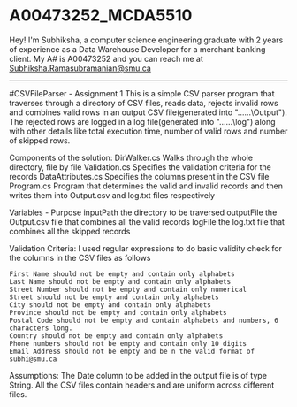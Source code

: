 # A00473252_MCDA5510

Hey! I'm Subhiksha, a computer science engineering graduate with 2 years of experience as a Data Warehouse Developer for a merchant banking client. My A# is A00473252 and you can reach me at Subhiksha.Ramasubramanian@smu.ca

-------------------------------------------------------------------------------------------------------------------------------------
#CSVFileParser - Assignment 1
This is a simple CSV parser program that traverses through a directory of CSV files, reads data, rejects invalid rows and combines valid rows in an output CSV file(generated into "..\..\..\Output"). The rejected rows are logged in a log file(generated into "..\..\..\log") along with other details like total execution time, number of valid rows and number of skipped rows.

Components of the solution:
DirWalker.cs 		Walks through the whole directory, file by file
Validation.cs		Specifies the validation criteria for the records
DataAttributes.cs	Specifies the columns present in the CSV file
Program.cs			Program that determines the valid and invalid records and then writes them into Output.csv and log.txt files respectively


Variables	-	Purpose
inputPath		the directory to be traversed
outputFile		the Output.csv file that combines all the valid records
logFile			the log.txt file that combines all the skipped records


Validation Criteria:
I used regular expressions to do basic validity check for the columns in the CSV files as follows

	First Name should not be empty and contain only alphabets
	Last Name should not be empty and contain only alphabets
	Street Number should not be empty and contain only numerical
	Street should not be empty and contain only alphabets
	City should not be empty and contain only alphabets
	Province should not be empty and contain only alphabets
	Postal Code should not be empty and contain alphabets and numbers, 6 characters long.
	Country should not be empty and contain only alphabets
	Phone numbers should not be empty and contain only 10 digits
	Email Address should not be empty and be n the valid format of subhi@smu.ca
	
	
Assumptions:
	The Date column to be added in the output file is of type String.
	All the CSV files contain headers and are uniform across different files.